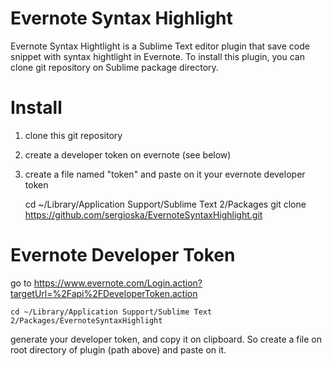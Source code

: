 Evernote Syntax Highlight
=========================

Evernote Syntax Hightlight is a Sublime Text editor plugin that save code snippet with syntax hightlight in Evernote.
To install this plugin, you can clone git repository on Sublime package directory.

Install
========

1. clone this git repository

2. create a developer token on evernote (see below)

3. create a file named "token" and paste on it your evernote developer token
    
    cd ~/Library/Application Support/Sublime Text 2/Packages
    git clone https://github.com/sergioska/EvernoteSyntaxHighlight.git
    

# Evernote Developer Token

go to https://www.evernote.com/Login.action?targetUrl=%2Fapi%2FDeveloperToken.action

    cd ~/Library/Application Support/Sublime Text 2/Packages/EvernoteSyntaxHighlight

generate your developer token, and copy it on clipboard.
So create a file on root directory of plugin (path above) and paste on it.

    




